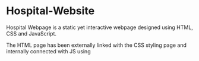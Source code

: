 # Hospital-Website
Hospital Webpage is a static yet interactive webpage designed using HTML, CSS and JavaScript. 

The HTML page has been externally linked with the CSS styling page and internally connected with JS using <script> tag.

Firstly, the page contains a header. On clicking the header, a form menu appears just below it. Then there is a navigation bar and a dropdown menu along with the logo of the hospital.

Below is the “About Us” section with information about the hospital and a youtube video of “Advancement in the Field of Medical Sciences”.

There is also a sticky Emergency button at the left-center of the page. Clicking on it opens another webpage/website which has all the emergency numbers.

There is a form to be filled out by the user so that the client can get an appointment with the doctor. 

Below the form, lies an interactive footer. The footer has a dedicated gradient background and there are multiple links present for the benefit of the user. Hovering a link creates a colour effect.


![Screenshot (1020)](https://github.com/Yakshit-Khurana/Hospital-Website/assets/76546067/1c35a4b2-e86d-4932-a4ba-bb70f0f00714)
![Screenshot (1021)](https://github.com/Yakshit-Khurana/Hospital-Website/assets/76546067/2161be32-08af-4eef-9550-a2f9346515d8)
![Screenshot (1022)](https://github.com/Yakshit-Khurana/Hospital-Website/assets/76546067/65aa34a8-09d0-4ef0-8c76-2622884d8767)
![Screenshot (1024)](https://github.com/Yakshit-Khurana/Hospital-Website/assets/76546067/0bf3bd61-f721-425e-8312-f3c8f90952b9)
![Screenshot (1027)](https://github.com/Yakshit-Khurana/Hospital-Website/assets/76546067/f45435db-96f5-4243-ba76-0c40d254cc5c)
![Screenshot (1028)](https://github.com/Yakshit-Khurana/Hospital-Website/assets/76546067/e775c2ea-ef0e-4f25-868e-5fdd0baada13)
